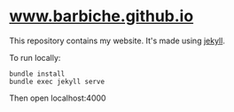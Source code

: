 # www.barbiche.github.io

This repository contains my website. It's made using [jekyll](https://jekyllrb.com/).

To run locally:

```
bundle install
bundle exec jekyll serve
```

Then open localhost:4000